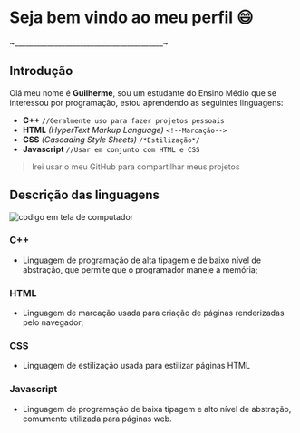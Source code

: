 # Seja bem vindo ao meu perfil 😄
~_________________________________________~
## Introdução
Olá meu nome é **Guilherme**, sou um estudante do Ensino Médio que se interessou por programação, estou aprendendo as seguintes linguagens:
- **C++**
```//Geralmente uso para fazer projetos pessoais```
- **HTML** *(HyperText Markup Language)*
```<!--Marcação-->```
- **CSS** *(Cascading Style Sheets)*
```/*Estilização*/```
- **Javascript**
```//Usar em conjunto com HTML e CSS```

>Irei usar o meu GitHub para compartilhar meus projetos

## Descrição das linguagens
![codigo em tela de computador](https://images.pexels.com/photos/546819/pexels-photo-546819.jpeg)
### C++
- Linguagem de programação de alta tipagem e de baixo nível de abstração, que permite que o programador maneje a memória;
### HTML
- Linguagem de marcação usada para criação de páginas renderizadas pelo navegador;
### CSS
- Linguagem de estilização usada para estilizar páginas HTML
### Javascript
- Linguagem de programação de baixa tipagem e alto nível de abstração, comumente utilizada para páginas web.
